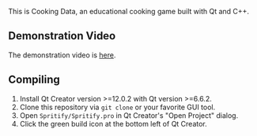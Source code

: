 This is Cooking Data, an educational cooking game built with Qt and C++.

## Demonstration Video

The demonstration video is [here](https://www.youtube.com/watch?v=Mwf7KwWxCkU).

## Compiling

1. Install Qt Creator version >=12.0.2 with Qt version >=6.6.2.
2. Clone this repository via `git clone` or your favorite GUI tool.
3. Open `Spritify/Spritify.pro` in Qt Creator's "Open Project" dialog.
4. Click the green build icon at the bottom left of Qt Creator.
